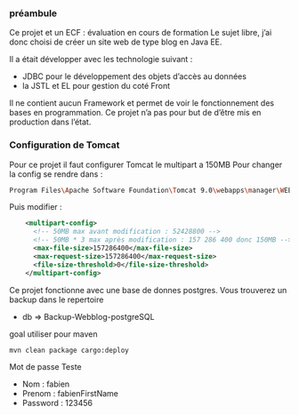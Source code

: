 ### préambule 
Ce projet et un ECF : évaluation en cours de formation
Le sujet libre, j’ai donc choisi de créer un site web de type blog 
en Java EE. 

Il a était développer avec les technologie suivant :
* JDBC pour le développement des objets d’accès au données
* la JSTL et EL pour gestion du coté Front

Il ne contient aucun Framework et permet de voir le fonctionnement des bases 
en programmation. Ce projet n’a pas pour but de d’être mis en production dans l’état.    

### Configuration de Tomcat 
Pour ce projet il faut configurer Tomcat le multipart a 150MB
Pour changer la config se rendre dans :
```bash
Program Files\Apache Software Foundation\Tomcat 9.0\webapps\manager\WEB-INF
```

Puis modifier :

```xml
    <multipart-config>
      <!-- 50MB max avant modification : 52428800 -->
      <!-- 50MB * 3 max après modification : 157 286 400 donc 150MB -->
      <max-file-size>157286400</max-file-size>
      <max-request-size>157286400</max-request-size>
      <file-size-threshold>0</file-size-threshold>
    </multipart-config>
```

Ce projet fonctionne avec une base de donnes postgres.
Vous trouverez un backup dans le repertoire 
* db => Backup-Webblog-postgreSQL

goal utiliser pour maven
```bash
mvn clean package cargo:deploy
```

Mot de passe Teste
* Nom : fabien
* Prenom : fabienFirstName
* Password : 123456

